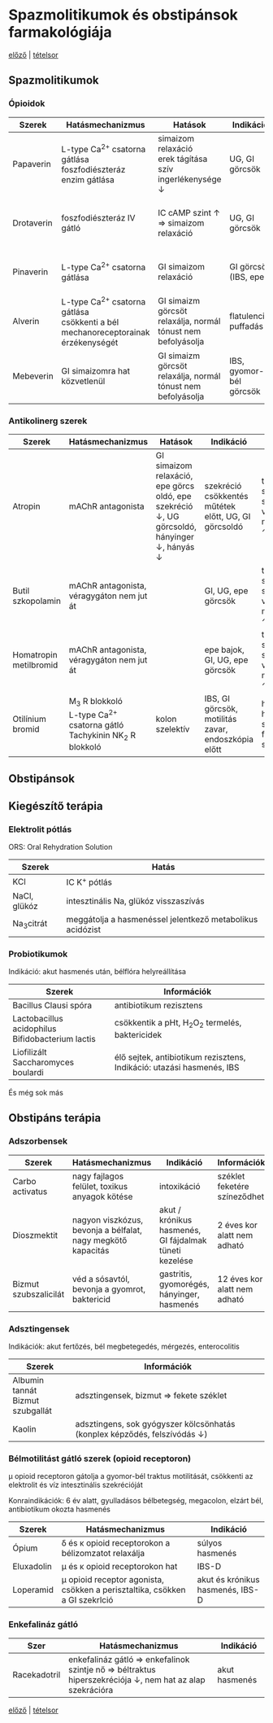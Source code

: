 # Spazmolitikumok és obstipánsok farmakológiája

[előző](25.%20Prokinetikumok,%20epe-%20és%20májműködésre%20ható%20szerek%20farmakológiája.md) | [tételsor](0.%20Hattan%20ea%20kidolgozás%20-%20Németh%20Boldizsár.md)

## Spazmolitikumok

### Ópioidok

Szerek | Hatásmechanizmus | Hatások | Indikáció | Mellékhatás
--- | --- | --- | --- | ---
Papaverin | L-type Ca<sup>2+</sup> csatorna gátlása <br> foszfodiészteráz enzim gátlása | simaizom relaxáció <br> erek tágítása <br> szív ingerlékenysége ↓ | UG, GI görcsök | álmosság, szédülés, tachycardia, hypotonia, székrekedés
Drotaverin | foszfodiészteráz IV gátló | IC cAMP szint ↑ ⇒ simaizom relaxáció | UG, GI görcsök | enyhe: álmosság, szédülés, hypotonia, székrekedés
Pinaverin | L-type Ca<sup>2+</sup> csatorna gátlása | GI simaizom relaxáció | GI görcsök (IBS, epe) | hasi fájdalom, hányinger, hányás
Alverin | L-type Ca<sup>2+</sup> csatorna gátlása <br> csökkenti a bél mechanoreceptorainak érzékenységét | GI simaizm görcsöt relaxálja, normál tónust nem befolyásolja | flatulencia, puffadás | hányinger, májenzimek ↑, bilirubin ↑
Mebeverin | GI simaizomra hat közvetlenül | GI simaizm görcsöt relaxálja, normál tónust nem befolyásolja | IBS, gyomor-bél görcsök | allergia

### Antikolinerg szerek

Szerek | Hatásmechanizmus | Hatások | Indikáció | Mellékhatás
--- | --- | --- | --- | ---
Atropin | mAChR antagonista | GI simaizom relaxáció, epe görcs oldó, epe szekréció ↓, UG görcsoldó, hányinger ↓, hányás ↓ | szekréció csökkentés műtétek előtt, UG, GI görcsoldó | tachycardia, szájszárazság, székrekedés, vizeletretenció, midriasis, IOP ↑
Butil szkopolamin | mAChR antagonista, véragygáton nem jut át || GI, UG, epe görcsök | tachycardia, szájszárazság, székrekedés, vizeletretenció, midriasis, IOP ↑
Homatropin metilbromid | mAChR antagonista, véragygáton nem jut át || epe bajok, GI, UG, epe görcsök | tachycardia, szájszárazság, székrekedés, vizeletretenció, midriasis, IOP ↑
Otilínium bromid | M<sub>3</sub> R blokkoló <br> L-type Ca<sup>2+</sup> csatorna gátló <br> Tachykinin NK<sub>2</sub> R blokkoló | kolon szelektív | IBS, GI görcsök, motilitás zavar, endoszkópia előtt | hányinger, hányás, székrekedés, fejfájás, szédülés

## Obstipánsok

## Kiegészítő terápia

### Elektrolit pótlás

ORS: Oral Rehydration Solution

Szerek | Hatás
--- | ---
KCl | IC K<sup>+</sup> pótlás
NaCl, glükóz | intesztinális Na, glükóz visszaszívás
Na<sub>3</sub>citrát | meggátolja a hasmenéssel jelentkező metabolikus acidózist

### Probiotikumok

Indikáció: akut hasmenés után, bélflóra helyreállítása

Szerek | Információk
--- | ---
Bacillus Clausi spóra | antibiotikum rezisztens
Lactobacillus acidophilus <br> Bifidobacterium lactis | csökkentik a pHt, H<sub>2</sub>O<sub>2</sub> termelés, baktericidek
Liofilizált Saccharomyces boulardi | élő sejtek, antibiotikum rezisztens, Indikáció: utazási hasmenés, IBS
És még sok más

## Obstipáns terápia

### Adszorbensek

Szerek | Hatásmechanizmus | Indikáció | Információk
--- | --- | --- | ---
Carbo activatus | nagy fajlagos felület, toxikus anyagok kötése | intoxikáció | széklet feketére színeződhet
Dioszmektit | nagyon viszkózus, bevonja a bélfalat, nagy megkötő kapacitás | akut / krónikus hasmenés, GI fájdalmak tüneti kezelése | 2 éves kor alatt nem adható
Bizmut szubszalicilát | véd a sósavtól, bevonja a gyomrot, baktericid | gastritis, gyomorégés, hányinger, hasmenés | 12 éves kor alatt nem adható

### Adsztingensek

Indikációk: akut fertőzés, bél megbetegedés, mérgezés, enterocolitis

Szerek | Információk
--- | ---
Albumin tannát <br> Bizmut szubgallát | adsztingensek, bizmut ⇒ fekete széklet
Kaolin | adsztingens, sok gyógyszer kölcsönhatás (konplex képződés, felszívódás ↓)

### Bélmotilitást gátló szerek (opioid receptoron)

μ opioid receptoron gátolja a gyomor-bél traktus motilitását, csökkenti az elektrolit és víz intesztinális szekrécióját

Konraindikációk: 6 év alatt, gyulladásos bélbetegség, megacolon, elzárt bél, antibiotikum okozta hasmenés

Szerek | Hatásmechanizmus | Indikáció
--- | --- | ---
Ópium | δ és κ opioid receptorokon a bélizomzatot relaxálja | súlyos hasmenés
Eluxadolin | μ és κ opioid receptorokon hat | IBS-D
Loperamid | μ opioid receptor agonista, csökken a perisztaltika, csökken a GI szekrlció | akut és krónikus hasmenés, IBS-D

### Enkefalináz gátló

Szer | Hatásmechanizmus | Indikáció
--- | --- | ---
Racekadotril | enkefalináz gátló ⇒ enkefalinok szintje nő ⇒ béltraktus hiperszekréciója ↓, nem hat az alap szekrációra | akut hasmenés

[előző](25.%20Prokinetikumok,%20epe-%20és%20májműködésre%20ható%20szerek%20farmakológiája.md) | [tételsor](0.%20Hattan%20ea%20kidolgozás%20-%20Németh%20Boldizsár.md)
